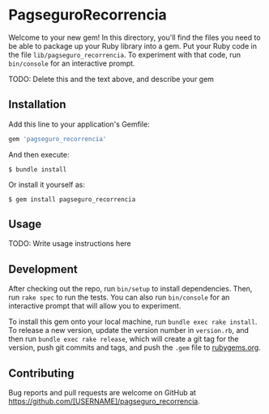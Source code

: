 # PagseguroRecorrencia

Welcome to your new gem! In this directory, you'll find the files you need to be able to package up your Ruby library into a gem. Put your Ruby code in the file `lib/pagseguro_recorrencia`. To experiment with that code, run `bin/console` for an interactive prompt.

TODO: Delete this and the text above, and describe your gem

## Installation

Add this line to your application's Gemfile:

```ruby
gem 'pagseguro_recorrencia'
```

And then execute:

    $ bundle install

Or install it yourself as:

    $ gem install pagseguro_recorrencia

## Usage

TODO: Write usage instructions here

## Development

After checking out the repo, run `bin/setup` to install dependencies. Then, run `rake spec` to run the tests. You can also run `bin/console` for an interactive prompt that will allow you to experiment.

To install this gem onto your local machine, run `bundle exec rake install`. To release a new version, update the version number in `version.rb`, and then run `bundle exec rake release`, which will create a git tag for the version, push git commits and tags, and push the `.gem` file to [rubygems.org](https://rubygems.org).

## Contributing

Bug reports and pull requests are welcome on GitHub at https://github.com/[USERNAME]/pagseguro_recorrencia.

